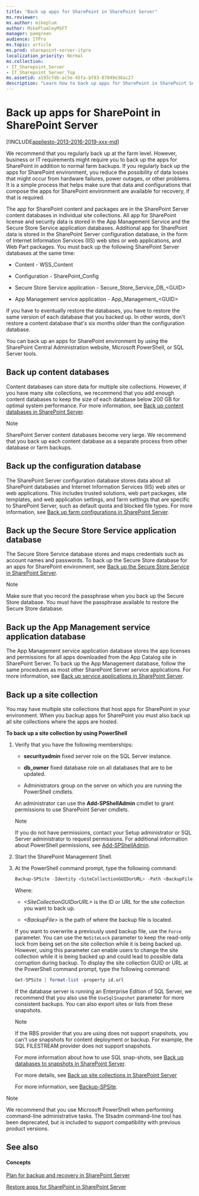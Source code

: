 ```yaml
---
title: "Back up apps for SharePoint in SharePoint Server"
ms.reviewer: 
ms.author: mikeplum
author: MikePlumleyMSFT
manager: pamgreen
audience: ITPro
ms.topic: article
ms.prod: sharepoint-server-itpro
localization_priority: Normal
ms.collection:
- IT_Sharepoint_Server
- IT_Sharepoint_Server_Top
ms.assetid: a193cfdb-ac5e-45fa-bf83-87849e38ac27
description: "Learn how to back up apps for SharePoint in SharePoint Server."
---
```


# Back up apps for SharePoint in SharePoint Server

[!INCLUDE[appliesto-2013-2016-2019-xxx-md](../includes/appliesto-2013-2016-2019-xxx-md.md)]
  
We recommend that you regularly back up at the farm level. However, business or IT requirements might require you to back up the apps for SharePoint in addition to normal farm backups. If you regularly back up the apps for SharePoint environment, you reduce the possibility of data losses that might occur from hardware failures, power outages, or other problems. It is a simple process that helps make sure that data and configurations that compose the apps for SharePoint environment are available for recovery, if that is required. 
  
The app for SharePoint content and packages are in the SharePoint Server content databases in individual site collections. All app for SharePoint license and security data is stored in the App Management Service and the Secure Store Service application databases. Additional app for SharePoint data is stored in the SharePoint Server configuration database, in the form of Internet Information Services (IIS) web sites or web applications, and Web Part packages. You must back up the following SharePoint Server databases at the same time:
  
- Content - WSS_Content
    
- Configuration - SharePoint_Config
    
- Secure Store Service application - Secure_Store_Service_DB_\<GUID\>
    
- App Management service application - App_Management_\<GUID\>
    
If you have to eventually restore the databases, you have to restore the same version of each database that you backed up. In other words, don't restore a content database that's six months older than the configuration database.
  
You can back up an apps for SharePoint environment by using the SharePoint Central Administration website, Microsoft PowerShell, or SQL Server tools.
  
    
## Back up content databases
<a name="proc1"> </a>

Content databases can store data for multiple site collections. However, if you have many site collections, we recommend that you add enough content databases to keep the size of each database below 200 GB for optimal system performance. For more information, see [Back up content databases in SharePoint Server](back-up-a-content-database.md).
  
> [!NOTE]
> SharePoint Server content databases become very large. We recommend that you back up each content database as a separate process from other database or farm backups. 
  
## Back up the configuration database
<a name="proc2"> </a>

The SharePoint Server configuration database stores data about all SharePoint databases and Internet Information Services (IIS) web sites or web applications. This includes trusted solutions, web part packages, site templates, and web application settings, and farm settings that are specific to SharePoint Server, such as default quota and blocked file types. For more information, see [Back up farm configurations in SharePoint Server](back-up-a-farm-configuration.md).
  
## Back up the Secure Store Service application database
<a name="proc3"> </a>

The Secure Store Service database stores and maps credentials such as account names and passwords. To back up the Secure Store database for an apps for SharePoint environment, see [Back up the Secure Store Service in SharePoint Server](back-up-the-secure-store-service.md).
  
> [!NOTE]
> Make sure that you record the passphrase when you back up the Secure Store database. You must have the passphrase available to restore the Secure Store database. 
  
## Back up the App Management service application database
<a name="proc4"> </a>

The App Management service application database stores the app licenses and permissions for all apps downloaded from the App Catalog site in SharePoint Server. To back up the App Management database, follow the same procedures as most other SharePoint Server service applications. For more information, see [Back up service applications in SharePoint Server](back-up-a-service-application.md).
  
## Back up a site collection
<a name="proc5"> </a>

You may have multiple site collections that host apps for SharePoint in your environment. When you backup apps for SharePoint you must also back up all site collections where the apps are hosted.
  
 **To back up a site collection by using PowerShell**
  
1. Verify that you have the following memberships:
    
   - **securityadmin** fixed server role on the SQL Server instance. 
    
   - **db_owner** fixed database role on all databases that are to be updated. 
    
   - Administrators group on the server on which you are running the PowerShell cmdlets.
    
    An administrator can use the **Add-SPShellAdmin** cmdlet to grant permissions to use SharePoint Server cmdlets. 
    
    > [!NOTE]
    > If you do not have permissions, contact your Setup administrator or SQL Server administrator to request permissions. For additional information about PowerShell permissions, see [Add-SPShellAdmin](/powershell/module/sharepoint-server/Add-SPShellAdmin?view=sharepoint-ps). 
  
2. Start the SharePoint Management Shell.
    
3. At the PowerShell command prompt, type the following command:
    
   ```powershell
   Backup-SPSite -Identity <SiteCollectionGUIDorURL> -Path <BackupFile> [-Force] [-NoSiteLock] [-UseSqlSnapshot] [-Verbose]
   ```

    Where:
    
   -  _\<SiteCollectionGUIDorURL\>_ is the ID or URL for the site collection you want to back up. 
    
   -  _\<BackupFile\>_ is the path of where the backup file is located. 
    
    If you want to overwrite a previously used backup file, use the  `Force` parameter. You can use the  `NoSiteLock` parameter to keep the read-only lock from being set on the site collection while it is being backed up. However, using this parameter can enable users to change the site collection while it is being backed up and could lead to possible data corruption during backup. To display the site collection GUID or URL at the PowerShell command prompt, type the following command: 
    
   ```powershell
   Get-SPSite | format-list -property id,url
   ```

    If the database server is running an Enterprise Edition of SQL Server, we recommend that you also use the  `UseSqlSnapshot` parameter for more consistent backups. You can also export sites or lists from these snapshots. 
    
    > [!NOTE]
    > If the RBS provider that you are using does not support snapshots, you can't use snapshots for content deployment or backup. For example, the SQL FILESTREAM provider does not support snapshots. 
  
    For more information about how to use SQL snap-shots, see [Back up databases to snapshots in SharePoint Server](back-up-databases-to-snapshots.md).
    
    For more details, see [Back up site collections in SharePoint Server](back-up-site-collections.md)
    
    For more information, see [Backup-SPSite](/powershell/module/sharepoint-server/backup-spsite?view=sharepoint-ps).
    
> [!NOTE]
> We recommend that you use Microsoft PowerShell when performing command-line administrative tasks. The Stsadm command-line tool has been deprecated, but is included to support compatibility with previous product versions. 
  
## See also
<a name="proc5"> </a>

#### Concepts

[Plan for backup and recovery in SharePoint Server](backup-and-recovery-planning.md)
  
[Restore apps for SharePoint in SharePoint Server](restore-apps-for-sharepoint.md)

